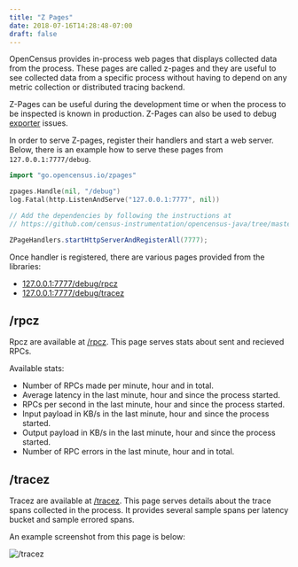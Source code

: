```yaml
---
title: "Z Pages"
date: 2018-07-16T14:28:48-07:00
draft: false
---
```


OpenCensus provides in-process web pages that displays
collected data from the process. These pages are called z-pages
and they are useful to see collected data from a specific process
without having to depend on any metric collection or
distributed tracing backend.

Z-Pages can be useful during the development time or when
the process to be inspected is known in production.
Z-Pages can also be used to debug [exporter](/introduction/core-concepts/exporters) issues.

In order to serve Z-pages, register their handlers and
start a web server. Below, there is an example how to
serve these pages from `127.0.0.1:7777/debug`.


```go
import "go.opencensus.io/zpages"

zpages.Handle(nil, "/debug")
log.Fatal(http.ListenAndServe("127.0.0.1:7777", nil))
```

```java
// Add the dependencies by following the instructions at
// https://github.com/census-instrumentation/opencensus-java/tree/master/contrib/zpages

ZPageHandlers.startHttpServerAndRegisterAll(7777);
```

Once handler is registered, there are various pages provided
from the libraries:

* [127.0.0.1:7777/debug/rpcz](http://127.0.0.1:7777/debug/rpcz)
* [127.0.0.1:7777/debug/tracez](http://127.0.0.1:7777/debug/tracez)

## /rpcz

Rpcz are available at [/rpcz](http://127.0.0.1:7777/debug/rpcz). This page serves
stats about sent and recieved RPCs.

Available stats:

* Number of RPCs made per minute, hour and in total.
* Average latency in the last minute, hour and since the process started.
* RPCs per second in the last minute, hour and since the process started.
* Input payload in KB/s in the last minute, hour and since the process started.
* Output payload in KB/s in the last minute, hour and since the process started.
* Number of RPC errors in the last minute, hour and in total.

## /tracez

Tracez are available at [/tracez](http://127.0.0.1:7777/debug/tracez). This page
serves details about the trace spans collected
in the process. It provides several sample spans
per latency bucket and sample errored spans.

An example screenshot from this page is below:

![/tracez](/img/traceZ.png)
